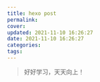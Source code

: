 ```yaml
---
title: hexo post
permalink: 
cover: 
updated: 2021-11-10 16:26:27
date: 2021-11-10 16:26:27
categories: 
tags: 
---
```



> 好好学习，天天向上！